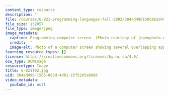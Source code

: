 ```yaml
---
content_type: resource
description: ''
file: /courses/6-821-programming-languages-fall-2002/304ad4961505862d4db115f5265a0ddd_6-821f02.jpg
file_size: 132057
file_type: image/jpeg
image_metadata:
  caption: Programming computer screen. (Photo courtesy of [openphoto.net](http://openphoto.net/).)
  credit: ''
  image-alt: Photo of a computer screen showing several overlapping applications.
learning_resource_types: []
license: https://creativecommons.org/licenses/by-nc-sa/4.0/
ocw_type: OCWImage
resourcetype: Image
title: 6-821f02.jpg
uid: 304ad496-1505-862d-4db1-15f5265a0ddd
video_metadata:
  youtube_id: null
---
```


